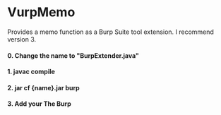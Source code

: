 # VurpMemo
Provides a memo function as a Burp Suite tool extension.
I recommend version 3.

#### 0. Change the name to "BurpExtender.java"
#### 1. javac compile
#### 2. jar cf {name}.jar burp
#### 3. Add your The Burp
